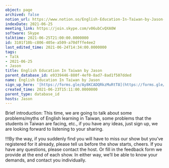 ```yaml
---
object: page
archived: false
notion_url: https://www.notion.so/English-Education-In-Taiwan-by-Jason-3101f10bc806405ea509a70dfffe4ee2
indexDate: 2021-06-25
meeting_link: https://join.skype.com/v06ubCvQXA0W
software: Skype
talktime: 2021-06-25T21:00:00.0000000
id: 3101f10b-c806-405e-a509-a70dfffe4ee2
last_edited_time: 2021-06-24T14:34:00.0000000
tags:
- Talk
- 2021-06-25
- Jason
title: English Education In Taiwan by Jason
parent_database_id: e9339446-880f-4ef0-8ad7-8ad1f507dded
name: English Education In Taiwan by Jason
sign_up_here: '[https://forms.gle/Ay8KCADQRkzMuRtT8](https://forms.gle/Ay8KCADQRkzMuRtT8)'
created_time: 2021-06-23T15:11:00.0000000
parent_type: database_id
hosts: Jason
---
```




Brief introduction: This time, we are going to talk about some problems/myths of English learning in Taiwan, some problems that the students in Taiwan are facing, etc., if you have any ideas, just sign up, we are looking forward to listening to your sharing.

!!!By the way, if you suddenly find you will have to miss our show but you’ve registered for it already, please tell us before the show starts, cheers.
If you have any questions, please contact the host. Or fill in the feedback form we provide at the end of each show. In either way, we’ll be able to know your demands, and contact you individually.

